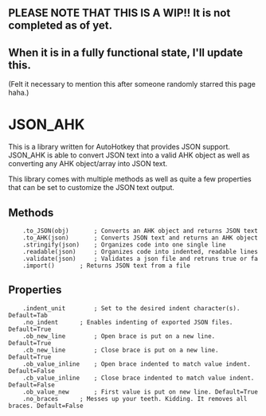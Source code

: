 ## PLEASE NOTE THAT THIS IS A WIP!! It is not completed as of yet.
## When it is in a fully functional state, I'll update this.
(Felt it necessary to mention this after someone randomly starred this page haha.)

# JSON_AHK

This is a library written for AutoHotkey that provides JSON support.
JSON_AHK is able to convert JSON text into a valid AHK object as well as converting any AHK object/array into JSON text.

This library comes with multiple methods as well as quite a few properties that can be set to customize the JSON text output.


## Methods  
```AutoHotkey
	.to_JSON(obj)		; Converts an AHK object and returns JSON text  
	.to_AHK(json)		; Converts JSON text and returns an AHK object  
	.stringify(json)	; Organizes code into one single line  
	.readable(json)		; Organizes code into indented, readable lines  
	.validate(json)		; Validates a json file and retruns true or fa  
	.import()		; Returns JSON text from a file  
```

## Properties  
```AutoHotkey
	.indent_unit		; Set to the desired indent character(s). Default=Tab  
	.no_indent		; Enables indenting of exported JSON files. Default=True  
	.ob_new_line		; Open brace is put on a new line. Default=True  
	.cb_new_line		; Close brace is put on a new line. Default=True  
	.ob_value_inline	; Open brace indented to match value indent. Default=False  
	.cb_value_inline	; Close brace indented to match value indent. Default=False  
	.ob_value_new		; First value is put on new line. Default=True  
	.no_braces		; Messes up your teeth. Kidding. It removes all braces. Default=False  
```

